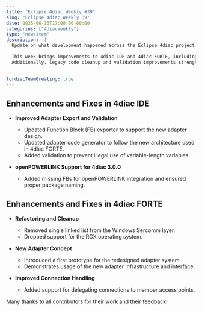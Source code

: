 ```yaml
---
title: "Eclipse 4diac Weekly #39"
slug: "Eclipse 4diac Weekly 39"
date: 2025-06-13T17:00:00-00:00
categories: ["4diacweekly"]
type: "newsitem"
description:  |
  Update on what development happened across the Eclipse 4diac project in the week from June 6 to June 13, 2025.
  
  This week brings improvements to 4diac IDE and 4diac FORTE, including support for the new adapter architecture and enhanced openPOWERLINK integration.
  Additionally, legacy code cleanup and validation improvements strengthen overall code quality and maintainability.
  
  
fordiacTeamGreating: true
---
```



## Enhancements and Fixes in 4diac IDE


- **Improved Adapter Export and Validation**
  - Updated Function Block (FB) exporter to support the new adapter design.
  - Updated adapter code generator to follow the new architecture used in 4diac FORTE.
  - Added validation to prevent illegal use of variable-length variables.

- **openPOWERLINK Support for 4diac 3.0.0**
  - Added missing FBs for openPOWERLINK integration and ensured proper package naming.


## Enhancements and Fixes in 4diac FORTE

- **Refactoring and Cleanup**
  - Removed single linked list from the Windows Sercomm layer.
  - Dropped support for the RCX operating system.

- **New Adapter Concept**
  - Introduced a first prototype for the redesigned adapter system.
  - Demonstrates usage of the new adapter infrastructure and interface.

- **Improved Connection Handling**
  - Added support for delegating connections to member access points.



Many thanks to all contributors for their work and their feedback!
